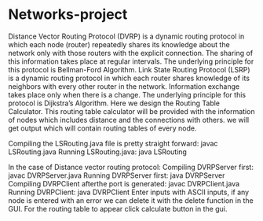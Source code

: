 # Networks-project
Distance Vector Routing Protocol (DVRP) is a dynamic routing protocol in which each node (router) repeatedly shares its knowledge about the network only with those routers with the explicit connection. The sharing of this information takes place at regular intervals. The underlying principle for this protocol is Bellman-Ford Algorithm.
Link State Routing Protocol (LSRP) is a dynamic routing protocol in which each router shares knowledge of its neighbors with every other router in the network. Information exchange takes place only when there is a change. The underlying principle for this protocol is Dijkstra’s Algorithm. 
Here we design the Routing Table Calculator. This routing table calculator will be provided with the information of nodes which includes distance and the connections with others. we will get output which will contain routing tables of every node.

Compiling the LSRouting.java file is pretty straight forward: javac LSRouting.java
Running LSRouting.java: java LSRouting

In the case of Distance vector routing protocol:
              Compiling DVRPServer first: javac DVRPServer.java
              Running DVRPServer first: java DVRPServer
              Compiling DVRPClient afterthe port is generated: javac DVRPClient.java
              Running DVRPClient: java DVRPClient
Enter inputs with ASCII inputs, if any node is entered with an error we can delete it with the delete function in the GUI.
For the routing table to appear click calculate button in the gui.
